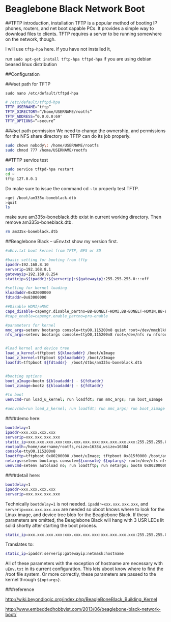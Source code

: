 # Beaglebone Black Network Boot
##TFTP introduction, installation
TFTP is a popular method of booting IP phones, routers, and net boot capable PCs. It provides a simple way to download files to clients. TFTP requires a server to be running somewhere on the network, though.

I will use `tftp-hpa` here.
if you have not installed it,

run `sudo apt-get install tftp-hpa tftpd-hpa` if you are using debian beased linux distribution

##Configuration

###set path for TFTP

`sudo nano /etc/default/tftpd-hpa`

```sh
# /etc/default/tftpd-hpa
TFTP_USERNAME=”tftp”
TFTP_DIRECTORY=”/home/USERNAME/rootfs”
TFTP_ADDRESS=”0.0.0.0:69″
TFTP_OPTIONS=”–secure”
```

###set path permission
We need to change the ownership, and permissions for the NFS share directory so TFTP can do its job properly.

```sh
sudo chown nobody\: /home/USERNAME/rootfs
sudo chmod 777 /home/USERNAME/rootfs
```
##TFTP service test

```sh
sudo service tftpd-hpa restart
cd ~
tftp 127.0.0.1
```
Do make sure to issue the command cd `~` to properly test TFTP.

```sh
>get /boot/am335x-boneblack.dtb
>quit
ls
```

make sure am335x-boneblack.dtb exist in current working directory. Then remove am335x-boneblack.dtb.
```sh
rm am335x-boneblack.dtb
```

##Beaglebone Black – uEnv.txt
show my version first.
```sh
#uEnv.txt boot kernel from TFTP, NFS or SD

#basic setting for booting from tftp
ipaddr=192.168.8.10
serverip=192.168.8.1
gatewayip=192.168.8.254
staticip=${ipaddr}:${serverip}:${gatewayip}:255.255.255.0:::off

#setting for kernel loading
kloadaddr=0x82000000
fdtaddr=0x83000000

##Disable HDMI/eMMC
cape_disable=capemgr.disable_partno=BB-BONELT-HDMI,BB-BONELT-HDMIN,BB-BONE-EMMC-2G
#cape_enable=capemgr.enable_partno=pru-enable

#parameters for kernel
mmc_args=setenv bootargs console=ttyO0,115200n8 quiet root=/dev/mmcblk0p2 ro rootfstype=ext4 rootwait ${cape_disable} ${cape_enable}
nfs_args=setenv bootargs console=ttyO0,115200n8 root=/dev/nfs rw nfsroot=${serverip}:${rootpath} ip=${staticip} ${cape_disable} ${cape_enable}


#load kernel and device tree
load_u_kernel=tftpboot ${kloadaddr} /boot/uImage
load_z_kernel=tftpboot ${kloadaddr} /boot/zImage
loadfdt=tftpboot ${fdtaddr}  /boot/dtbs/am335x-boneblack.dtb


#booting options
boot_uImage=bootm ${kloadaddr} - ${fdtaddr}
boot_zimage=bootz ${kloadaddr} - ${fdtaddr}

#to boot
uenvcmd=run load_u_kernel; run loadfdt; run mmc_args; run boot_uImage

#uenvcmd=run load_z_kernel; run loadfdt; run mmc_args; run boot_zimage

```

####demo here:
```sh
bootdelay=1
ipaddr=xxx.xxx.xxx.xxx
serverip=xxx.xxx.xxx.xxx
static_ip=xxx.xxx.xxx.xxx:xxx.xxx.xxx.xxx:xxx.xxx.xxx.xxx:255.255.255.0:arm
rootpath=/home/username/rootfs,rsize=16384,wsize=16384
console=ttyO0,115200n8
loadtftp=tftpboot 0x80200000 /boot/uImage; tftpboot 0x815f0000 /boot/am335x-boneblack.dtb
netargs=setenv bootargs console=${console} ${optargs} root=/dev/nfs nfsroot=${serverip}:${rootpath},vers=3 rw ip=${static_ip}
uenvcmd=setenv autoload no; run loadtftp; run netargs; bootm 0x80200000 – 0x815f0000
```
####detail here:
```sh
bootdelay=1
ipaddr=xxx.xxx.xxx.xxx
serverip=xxx.xxx.xxx.xxx
```

Technically `bootdelay=1` is not needed. `ipaddr=xxx.xxx.xxx.xxx`, and `serverip=xxx.xxx.xxx.xxx` are needed so uboot knows where to look for the Linux image, and device tree blob for the Beaglebone Black. If these parameters are omitted, the Beaglebone Black will hang with 3 USR LEDs lit solid shortly after starting the boot process.

```sh
static_ip=xxx.xxx.xxx.xxx:xxx.xxx.xxx.xxx:xxx.xxx.xxx.xxx:255.255.255.0:arm
```
Translates to:

```sh
static_ip=ipaddr:serverip:gatewayip:netmask:hostname
```
All of these parameters with the exception of hostname are necessary with `uEnv.txt` in its current configuration. This lets uboot know where to find the /root file system. Or more correctly, these parameters are passed to the kernel through `${optargs}`.








###reference

http://wiki.beyondlogic.org/index.php/BeagleBoneBlack_Building_Kernel

http://www.embeddedhobbyist.com/2013/06/beaglebone-black-network-boot/










